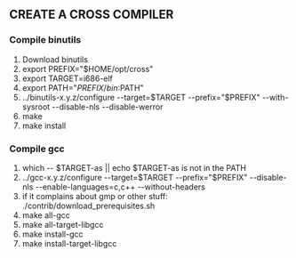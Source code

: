 ## CREATE A CROSS COMPILER

### Compile binutils
1. Download binutils
2. export PREFIX="$HOME/opt/cross"
3. export TARGET=i686-elf
4. export PATH="$PREFIX/bin:$PATH"
5. ../binutils-x.y.z/configure --target=$TARGET --prefix="$PREFIX" --with-sysroot --disable-nls --disable-werror
6. make
7. make install

### Compile gcc
1. which -- $TARGET-as || echo $TARGET-as is not in the PATH
2. ../gcc-x.y.z/configure --target=$TARGET --prefix="$PREFIX" --disable-nls --enable-languages=c,c++ --without-headers
3. if it complains about gmp or other stuff: ./contrib/download_prerequisites.sh
3. make all-gcc
4. make all-target-libgcc
5. make install-gcc
6. make install-target-libgcc
